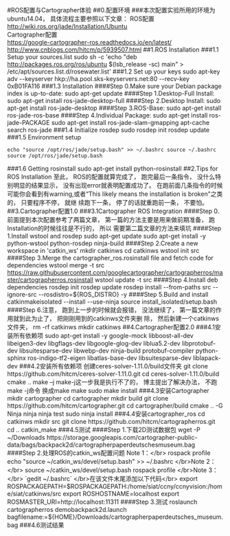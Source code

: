 #ROS配置与Cartographer体验
##0.配置环境
###本次配置实验所用的环境为ubuntu14.04， 具体流程主要参照以下文章：
ROS配置</br>
    http://wiki.ros.org/jade/Installation/Ubuntu </br>
Cartographer配置 </br>
    https://google-cartographer-ros.readthedocs.io/en/latest/ http://www.cnblogs.com/hitcm/p/5939507.html
##1.ROS Installation
###1.1 Setup your sources.list
    sudo sh -c 'echo "deb http://packages.ros.org/ros/ubuntu $(lsb_release -sc) main" > /etc/apt/sources.list.d/rosewater.list'
###1.2 Set up your keys
    sudo apt-key adv --keyserver hkp://ha.pool.sks-keyservers.net:80 --recv-key 0xB01FA116
###1.3 Installation
####Step 0.Make sure your Debian package index is up-to-date:
    sudo apt-get update
####Step 1.Desktop-Full Install:
    sudo apt-get install ros-jade-desktop-full
####Step 2.Desktop Install:
    sudo apt-get install ros-jade-desktop
####Step 3.ROS-Base:
    sudo apt-get install ros-jade-ros-base
####Step 4.Individual Package:
    sudo apt-get install ros-jade-PACKAGE sudo apt-get install ros-jade-slam-gmapping apt-cache search ros-jade
###1.4 Initialize rosdep
    sudo rosdep init rosdep update
###1.5 Environment setup

    echo "source /opt/ros/jade/setup.bash" >> ~/.bashrc source ~/.bashrc source /opt/ros/jade/setup.bash
###1.6 Getting rosinstall
    sudo apt-get install python-rosinstall
##2.Tips for ROS Installation
至此， ROS的配置就算完成了， 跑完最后一条指令， 没什么特别明显的结果显示， 没有出现error就表明配置成功了。 在跑前面几条指令的时候可能你会看到有warning,或者“This likely means the installation is broken"之类的， 只要程序不停， 就继
续跑下一条， 停了的话就重跑前一条， 不要怕。
##3.Cartographer配置1.0
###3.1Cartographer ROS Integration
####Step 0.前面提到本次配置参考了两篇文章， 第一篇的方法主要是用来做前期准备， 跑Installation的时候往往是不行的， 所以
需要第二篇文章的方法来填坑
####Step 1.Install wstool and rosdep
    sudo apt-get update
	sudo apt-get install -y python-wstool python-rosdep ninja-build
####Step 2.Create a new workspace in 'catkin_ws'
    mkdir catkinws cd catkinws wstool init src
####Step 3.Merge the cartographer_ros.rosinstall file and fetch code for dependencies
    wstool merge -t src https://raw.githubusercontent.com/googlecartographer/cartographerros/master/cartographerros.rosinstall wstool update -t
    src
####Step 4.Install deb dependencies
    rosdep init rosdep update rosdep install --from-paths src --ignore-src --rosdistro=${ROS_DISTRO} -y
####Step 5.Build and install
    catkinmakeisolated --install --use-ninja source install_isolated/setup.bash
####Step 6.注意， 跑到上一步的时候就会报错， 没法继续了， 第一篇文章的作用就到此为止了， 把刚刚用到的catkinws文件夹删
除， 然后新建一个catkinws文件夹，
    rm -rf catkinws mkdir catkinws
##4.Cartographer配置2.0
###4.1安装所有依赖项
    sudo apt-get install -y google-mock libboost-all-dev libeigen3-dev libgflags-dev libgoogle-glog-dev liblua5.2-dev libprotobuf-dev
    libsuitesparse-dev libwebp-dev ninja-build protobuf-compiler python-sphinx ros-indigo-tf2-eigen libatlas-base-dev libsuitesparse-dev
    liblapack-dev
###4.2安装所有依赖项
创建ceres-solver-1.11.0/build文件夹
    git clone https://github.com/hitcm/ceres-solver-1.11.0.git cd ceres-solver-1.11.0/build 
	cmake .. 
	make –j
make-j这一步我是执行不了的， 博主提出了解决办法， 不跑make -j命令 换成make
    make sudo make install
###4.3安装Cartographer
    mkdir cartographer cd cartographer mkdir build git clone https://github.com/hitcm/cartographer.git cd cartographer/build cmake .. -G Ninja
    ninja ninja test sudo ninja install
###4.4安装cartographer_ros
    cd catkinws mkdir src git clone https://github.com/hitcm/cartographerros.git cd .. catkin_make
###4.5测试
####Step 1.下载2D测试数据包
    wget -P ~/Downloads https://storage.googleapis.com/cartographer-public-data/bags/backpack2d/cartographerpaperdeutschesmuseum.bag
####Step 2.处理ROS的catkin_ws配置问题
Note 1：</br>
    rospack profile echo "source ~/catkin_ws/devel/setup.bash" >> ~/.bashrc
</br>Note 2：</br>
    source ~/catkin_ws/devel/setup.bash rospack profile
</br>Note 3：</br>
	`gedit ~/.bashrc` 
</br>在该文件末尾添加以下代码</br>
    export ROSPACKAGEPATH=$ROSPACKAGEPATH:/home/siat/ccny/ccnyvision:/home/siat/catkinws/src export ROSHOSTNAME=localhost
	export ROSMASTER_URI=http://localhost:11311
####Step 3.测试
    roslaunch cartographerros demobackpack2d.launch bagfilename:=${HOME}/Downloads/cartographerpaperdeutsches_museum.bag
###4.6测试结果